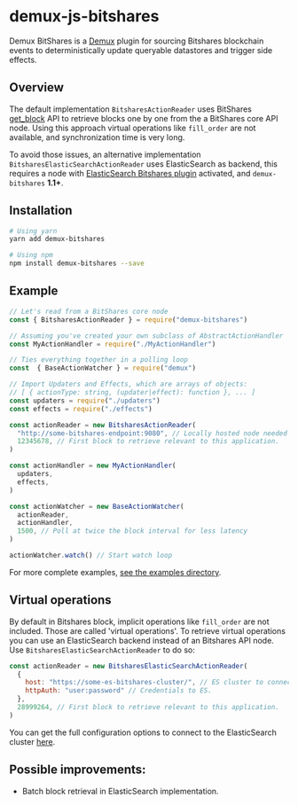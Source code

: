 # demux-js-bitshares

Demux BitShares is a [Demux](https://github.com/EOSIO/demux-js) plugin for sourcing Bitshares blockchain events to deterministically update queryable datastores and trigger side effects.

## Overview

The default implementation `BitsharesActionReader` uses BitShares [get_block](http://docs.bitshares.org/api/database.html#_CPPv2NK8graphene3app12database_api9get_blockE8uint32_t) API to retrieve blocks one by one from the a BitShares core API node.
Using this approach virtual operations like `fill_order` are not available, and synchronization time is very long.

To avoid those issues, an alternative implementation `BitsharesElasticSearchActionReader` uses ElasticSearch as backend, this requires a node with [ElasticSearch Bitshares plugin](https://github.com/bitshares/bitshares-core/wiki/ElasticSearch-Plugin) activated, and `demux-bitshares` **1.1+**.

## Installation

```bash
# Using yarn
yarn add demux-bitshares

# Using npm
npm install demux-bitshares --save
```

## Example

```js
// Let's read from a BitShares core node
const { BitsharesActionReader } = require("demux-bitshares")

// Assuming you've created your own subclass of AbstractActionHandler
const MyActionHandler = require("./MyActionHandler")

// Ties everything together in a polling loop
const  { BaseActionWatcher } = require("demux")

// Import Updaters and Effects, which are arrays of objects:
// [ { actionType: string, (updater|effect): function }, ... ] 
const updaters = require("./updaters")
const effects = require("./effects")

const actionReader = new BitsharesActionReader(
  "http://some-bitshares-endpoint:9080", // Locally hosted node needed for reasonable indexing speed
  12345678, // First block to retrieve relevant to this application.
)

const actionHandler = new MyActionHandler(
  updaters,
  effects,
)

const actionWatcher = new BaseActionWatcher(
  actionReader,
  actionHandler,
  1500, // Poll at twice the block interval for less latency
)

actionWatcher.watch() // Start watch loop
```

For more complete examples, [see the examples directory](examples/).

## Virtual operations

By default in Bitshares block, implicit operations like `fill_order` are not included. Those are called 'virtual operations'. 
To retrieve virtual operations you can use an ElasticSearch backend instead of an Bitshares API node.
Use `BitsharesElasticSearchActionReader` to do so:

```js
const actionReader = new BitsharesElasticSearchActionReader(
  {
    host: "https://some-es-bitshares-cluster/", // ES cluster to connect to.
    httpAuth: "user:password" // Credentials to ES.
  },
  28999264, // First block to retrieve relevant to this application.
)
```

You can get the full configuration options to connect to the ElasticSearch cluster [here](https://www.elastic.co/guide/en/elasticsearch/client/javascript-api/current/configuration.html).

## Possible improvements:

 - Batch block retrieval in ElasticSearch implementation.